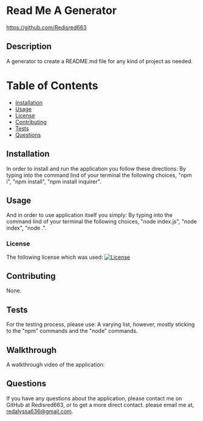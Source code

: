 
# Read Me A Generator
https://github.com/Redisred663
## Description
A generator to create a README.md file for any kind of project as needed.
# Table of Contents 
* [Installation](#installation)
* [Usage](#usage)
* [License](#license)
* [Contributing](#contributing)
* [Tests](#tests)
* [Questions](#questions)
## Installation
In order to install and run the application you follow these directions: By typing into the command lind of your terminal the following choices, "npm i", "npm install", "npm install inquirer".
## Usage
And in order to use application itself you simply: By typing into the command lind of your terminal the following choices, "node index.js", "node index", "node .". 
### License
The following license which was used:
[![License](https://img.shields.io/badge/License-None.-blue)](https://opensource.org/licenses/)
## Contributing
None.
## Tests
For the testing process, please use: A varying list, however, mostly sticking to the "npm" commands and the "node" commands.
## Walkthrough
A walkthrough video of the application: 
## Questions
If you have any questions about the application, please contact me on GitHub at Redisred663, or to get a more direct contact. please email me at, redalyssa636@gmail.com.
